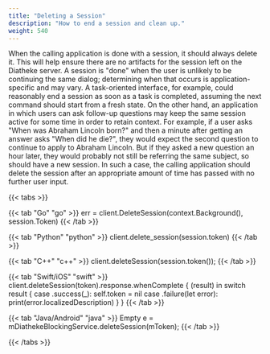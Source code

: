 ```yaml
---
title: "Deleting a Session"
description: "How to end a session and clean up."
weight: 540
---
```


When the calling application is done with a session, it should always delete it.
This will help ensure there are no artifacts for the session left on the
Diatheke server. A session is "done" when the user is unlikely to be continuing
the same dialog; determining when that occurs is application-specific and may vary.
A task-oriented interface, for example, could reasonably end a session as soon
as a task is completed, assuming the next command should start from a fresh state.
On the other hand, an application in which users can ask follow-up questions
may keep the same session active for some time in order to retain context.
For example, if a user asks "When was Abraham Lincoln born?" and then a minute
after getting an answer asks "When did he die?", they would expect the second
question to continue to apply to Abraham Lincoln. But if they asked a new question
an hour later, they would probably not still be referring the same subject, so
should have a new session. In such a case, the calling application should delete
the session after an appropriate amount of time has passed with no further user input.

{{< tabs >}}

{{< tab "Go" "go" >}}
err = client.DeleteSession(context.Background(), session.Token)
{{< /tab >}}

{{< tab "Python" "python" >}}
client.delete_session(session.token)
{{< /tab >}}

{{< tab "C++" "c++" >}}
client.deleteSession(session.token());
{{< /tab >}}

{{< tab "Swift/iOS" "swift" >}}
client.deleteSession(token).response.whenComplete { (result) in
	switch result {
	case .success(_):
		self.token = nil
	case .failure(let error):
		print(error.localizedDescription)
	}
}
{{< /tab >}}

{{< tab "Java/Android" "java" >}}
Empty e = mDiathekeBlockingService.deleteSession(mToken);
{{< /tab >}}

{{< /tabs >}}
